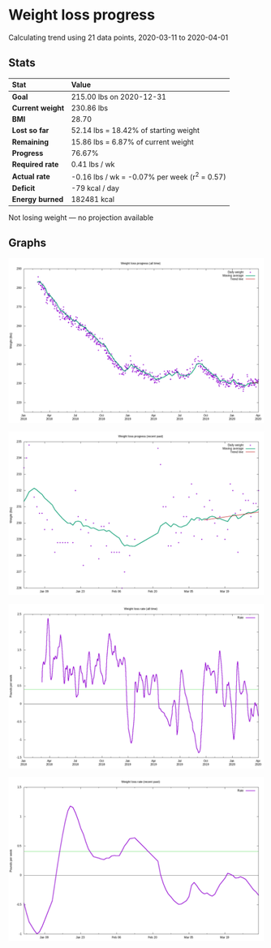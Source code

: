 # Weight loss progress

Calculating trend using 21 data points, 2020-03-11 to 2020-04-01

## Stats

Stat|Value
:-|:-
**Goal**|215.00 lbs on 2020-12-31
**Current weight**|230.86 lbs
**BMI**|28.70
**Lost so far**|52.14 lbs = 18.42% of starting weight
**Remaining**|15.86 lbs =  6.87% of current  weight
**Progress**|76.67%
**Required rate**|0.41 lbs / wk
**Actual rate**|-0.16 lbs / wk = -0.07% per week  (r<sup>2</sup> = 0.57)
**Deficit**|-79 kcal / day
**Energy burned**|182481 kcal

Not losing weight &mdash; no projection available

## Graphs

![](weight-graph-alltime.png)

![](weight-graph-recent.png)

![](rate-graph-alltime.png)

![](rate-graph-recent.png)
